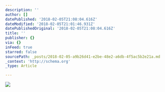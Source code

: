 ```yaml
---
description: ''
author: []
datePublished: '2018-02-05T21:08:04.616Z'
dateModified: '2018-02-05T21:01:46.931Z'
datePublishedOriginal: '2018-02-05T21:08:04.616Z'
title: ''
publisher: {}
via: {}
inFeed: true
starred: false
sourcePath: _posts/2018-02-05-a9b26d41-e2be-48e2-a6db-4f5ac5b2e21a.md
_context: 'http://schema.org'
_type: Article

---
```

![](https://the-grid-user-content.s3-us-west-2.amazonaws.com/22f47606-334a-4811-9a04-9d98b37e4470.jpg)